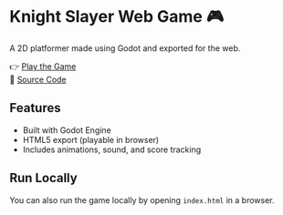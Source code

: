# Knight Slayer Web Game 🎮

A 2D platformer made using Godot and exported for the web.

👉 [Play the Game](https://yourusername.github.io/my-godot-game/)  
📁 [Source Code](https://github.com/yourusername/my-godot-game)

## Features
- Built with Godot Engine
- HTML5 export (playable in browser)
- Includes animations, sound, and score tracking

## Run Locally
You can also run the game locally by opening `index.html` in a browser.
